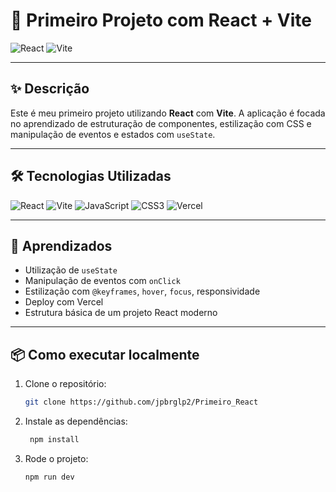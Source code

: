 # 🚀 Primeiro Projeto com React + Vite

![React](https://img.shields.io/badge/React-20232A?style=for-the-badge&logo=react&logoColor=61DAFB)
![Vite](https://img.shields.io/badge/Vite-646CFF?style=for-the-badge&logo=vite&logoColor=FFD62E)

---

## ✨ Descrição

Este é meu primeiro projeto utilizando **React** com **Vite**. A aplicação é focada no aprendizado de estruturação de componentes, estilização com CSS e manipulação de eventos e estados com `useState`.

---

## 🛠️ Tecnologias Utilizadas

![React](https://img.shields.io/badge/React-20232A?style=for-the-badge&logo=react&logoColor=61DAFB)
![Vite](https://img.shields.io/badge/Vite-646CFF?style=for-the-badge&logo=vite&logoColor=white)
![JavaScript](https://img.shields.io/badge/JavaScript-F7DF1E?style=for-the-badge&logo=javascript&logoColor=black)
![CSS3](https://img.shields.io/badge/CSS3-1572B6?style=for-the-badge&logo=css3&logoColor=white)
![Vercel](https://img.shields.io/badge/Vercel-000000?style=for-the-badge&logo=vercel&logoColor=white)


---

## 🧠 Aprendizados

- Utilização de `useState`
- Manipulação de eventos com `onClick`
- Estilização com `@keyframes`, `hover`, `focus`, responsividade
- Deploy com Vercel
- Estrutura básica de um projeto React moderno

---

## 📦 Como executar localmente

1. Clone o repositório:

    ```bash
    git clone https://github.com/jpbrglp2/Primeiro_React
2. Instale as dependências:

    ```bash
     npm install

3. Rode o projeto:

    ```bash
    npm run dev
